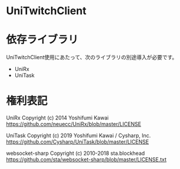 # UniTwitchClient

# 依存ライブラリ
UniTwitchClient使用にあたって、次のライブラリの別途導入が必要です。
 - UniRx
 - UniTask

# 権利表記
UniRx Copyright (c) 2014 Yoshifumi Kawai https://github.com/neuecc/UniRx/blob/master/LICENSE

UniTask Copyright (c) 2019 Yoshifumi Kawai / Cysharp, Inc. https://github.com/Cysharp/UniTask/blob/master/LICENSE

websocket-sharp Copyright (c) 2010-2018 sta.blockhead https://github.com/sta/websocket-sharp/blob/master/LICENSE.txt